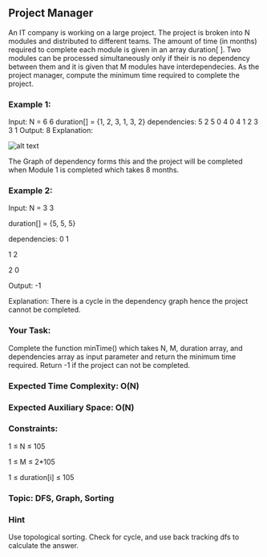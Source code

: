 ## Project Manager
An IT company is working on a large project. The project is broken into N modules and distributed to different teams. The amount of time (in months) required to complete each module is given in an array duration[ ]. Two modules can be processed simultaneously only if their is no dependency between them and it is given that M modules have interdependecies. 
As the project manager, compute the minimum time required to complete the project.

### Example 1:
Input:
N = 6 6
duration[] = {1, 2, 3, 1, 3, 2}
dependencies:
5 2
5 0
4 0 
4 1
2 3
3 1
Output: 
8
Explanation: 

![alt text](https://media.geeksforgeeks.org/wp-content/cdn-uploads/graph.png)

The Graph of dependency forms this and the project will be completed when Module 1 is completed which takes 8 months.

### Example 2:
Input:
N = 3 3

duration[] = {5, 5, 5}

dependencies:
0 1

1 2

2 0

Output: -1

Explanation: There is a cycle in the dependency graph hence the project cannot be completed.

### Your Task:
Complete the function minTime() which takes N, M, duration array, and dependencies array as input parameter and return the minimum time required. Return -1 if the project can not be completed. 

### Expected Time Complexity: O(N)
### Expected Auxiliary Space: O(N)

### Constraints:
1 ≤ N ≤ 105

1 ≤ M ≤ 2*105

1 ≤ duration[i] ≤ 105

### Topic:  DFS, Graph, Sorting

### Hint
Use topological sorting. Check for cycle, and use back tracking dfs to calculate the answer.
